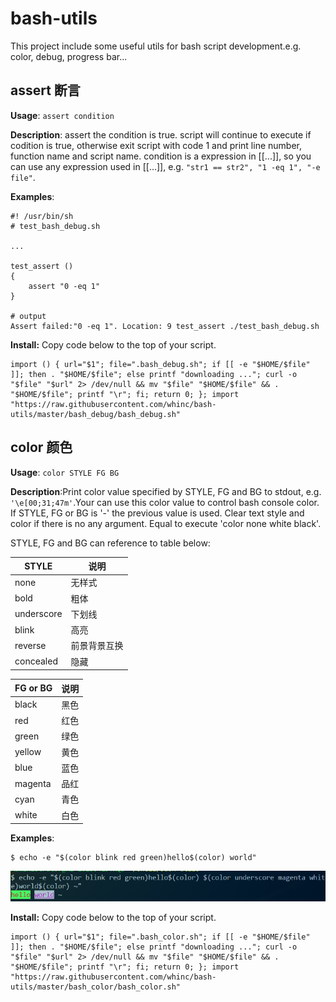 # bash-utils
This project include some useful utils for bash script development.e.g. color, debug, progress bar...

## assert 断言

**Usage**: `assert condition`

**Description**: assert the condition is true. script will continue to execute if codition is true, otherwise exit script with code 1 and print line number, function name and script name. condition is a expression in [[...]], so you can use any expression used in [[...]], e.g. `"str1 == str2", "1 -eq 1", "-e file"`.

**Examples**:
```
#! /usr/bin/sh
# test_bash_debug.sh

...

test_assert ()
{
    assert "0 -eq 1"
}

# output
Assert failed:"0 -eq 1". Location: 9 test_assert ./test_bash_debug.sh
```

**Install:** Copy code below to the top of your script.
```
import () { url="$1"; file=".bash_debug.sh"; if [[ -e "$HOME/$file" ]]; then . "$HOME/$file"; else printf "downloading ..."; curl -o "$file" "$url" 2> /dev/null && mv "$file" "$HOME/$file" && . "$HOME/$file"; printf "\r"; fi; return 0; }; import "https://raw.githubusercontent.com/whinc/bash-utils/master/bash_debug/bash_debug.sh"
```


## color 颜色

**Usage**: `color STYLE FG BG`

**Description**:Print color value specified by STYLE, FG and BG to stdout, e.g. `'\e[00;31;47m'`.Your can use this color value to control bash console color. If STYLE, FG or BG is '-' the previous value is used. Clear text style and color if there is no any argument. Equal to execute 'color none white black'.

STYLE, FG and BG can reference to table below:

|STYLE|说明|
|-----|----|
|none|无样式 |
|bold|粗体 |
|underscore|下划线 |
|blink|高亮 |
|reverse|前景背景互换 |
|concealed|隐藏 |

|FG or BG|说明|
|----|-----------|
|black|黑色|
|red|红色 |
|green|绿色|
|yellow|黄色 |
|blue|蓝色|
|magenta |品红 |
|cyan |青色 |
|white|白色 |

**Examples**:
```
$ echo -e "$(color blink red green)hello$(color) world"
```

![screenshot](https://raw.githubusercontent.com/whinc/bash-utils/master/bash_color/screenshot.png)

**Install:** Copy code below to the top of your script.
```
import () { url="$1"; file=".bash_color.sh"; if [[ -e "$HOME/$file" ]]; then . "$HOME/$file"; else printf "downloading ..."; curl -o "$file" "$url" 2> /dev/null && mv "$file" "$HOME/$file" && . "$HOME/$file"; printf "\r"; fi; return 0; }; import "https://raw.githubusercontent.com/whinc/bash-utils/master/bash_color/bash_color.sh"
```
